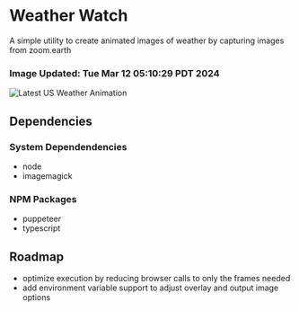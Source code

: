 # Weather Watch

A simple utility to create animated images of weather by capturing images from zoom.earth

### Image Updated: Tue Mar 12 05:10:29 PDT 2024

![Latest US Weather Animation](animations/2024-03-12.webp)

## Dependencies
### System Dependendencies
* node
* imagemagick
### NPM Packages
* puppeteer
* typescript

## Roadmap
* optimize execution by reducing browser calls to only the frames needed
* add environment variable support to adjust overlay and output image options

